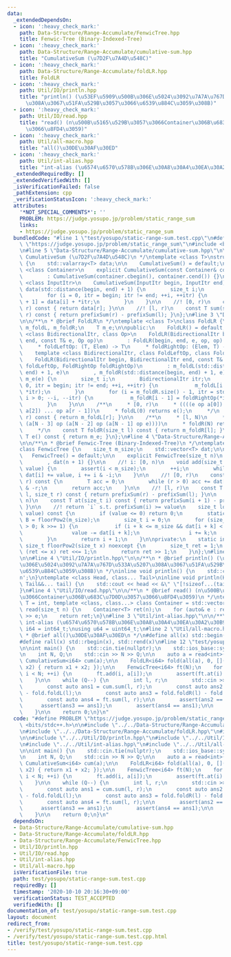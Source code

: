 ```yaml
---
data:
  _extendedDependsOn:
  - icon: ':heavy_check_mark:'
    path: Data-Structure/Range-Accumulate/FenwicTree.hpp
    title: Fenwic-Tree (Binary-Indexed-Tree)
  - icon: ':heavy_check_mark:'
    path: Data-Structure/Range-Accumulate/cumulative-sum.hpp
    title: "CumulativeSum (\u7D2F\u7A4D\u548C)"
  - icon: ':heavy_check_mark:'
    path: Data-Structure/Range-Accumulate/foldLR.hpp
    title: FoldLR
  - icon: ':heavy_check_mark:'
    path: Util/IO/println.hpp
    title: "println() (\u53EF\u5909\u500B\u306E\u5024\u3092\u7A7A\u767D\u533A\u5207\
      \u308A\u3067\u51FA\u529B\u3057\u3066\u6539\u884C\u3059\u308B)"
  - icon: ':heavy_check_mark:'
    path: Util/IO/read.hpp
    title: "read() (n\u500B\u5165\u529B\u3057\u3066Container\u306B\u683C\u7D0D\u3057\
      \u3066\u8FD4\u3059)"
  - icon: ':heavy_check_mark:'
    path: Util/all-macro.hpp
    title: "all()\u30DE\u30AF\u30ED"
  - icon: ':heavy_check_mark:'
    path: Util/int-alias.hpp
    title: "int-alias (\u6574\u6570\u578B\u306E\u30A8\u30A4\u30EA\u30A2\u30B9)"
  _extendedRequiredBy: []
  _extendedVerifiedWith: []
  _isVerificationFailed: false
  _pathExtension: cpp
  _verificationStatusIcon: ':heavy_check_mark:'
  attributes:
    '*NOT_SPECIAL_COMMENTS*': ''
    PROBLEM: https://judge.yosupo.jp/problem/static_range_sum
    links:
    - https://judge.yosupo.jp/problem/static_range_sum
  bundledCode: "#line 1 \"test/yosupo/static-range-sum.test.cpp\"\n#define PROBLEM\
    \ \"https://judge.yosupo.jp/problem/static_range_sum\"\n#include <bits/stdc++.h>\n\
    \n#line 5 \"Data-Structure/Range-Accumulate/cumulative-sum.hpp\"\n\n/**\n * @brief\
    \ CumulativeSum (\u7D2F\u7A4D\u548C)\n */\ntemplate <class T>\nstruct CumulativeSum\
    \ {\n    std::valarray<T> data;\n\n    CumulativeSum() = default;\n\n    template\
    \ <class Container>\n    explicit CumulativeSum(const Container& container)\n\
    \        : CumulativeSum(container.cbegin(), container.cend()) {}\n\n    template\
    \ <class InputItr>\n    CumulativeSum(InputItr begin, InputItr end)\n        :\
    \ data(std::distance(begin, end) + 1) {\n        size_t i;\n        InputItr itr;\n\
    \        for (i = 0, itr = begin; itr != end; ++i, ++itr) {\n            data[i\
    \ + 1] = data[i] + *itr;\n        }\n    }\n\n    //! [0, r)\n    const T prefixSum(size_t\
    \ r) const { return data[r]; }\n\n    //! [l, r)\n    const T sum(size_t l, size_t\
    \ r) const { return prefixSum(r) - prefixSum(l); }\n};\n#line 3 \"Data-Structure/Range-Accumulate/foldLR.hpp\"\
    \n\n/**\n * @brief FoldLR\n */\ntemplate <class T>\nclass FoldLR {\n    std::vector<T>\
    \ m_foldL, m_foldR;\n    T m_e;\n\npublic:\n    FoldLR() = default;\n\n    template\
    \ <class BidirectionalItr, class Op>\n    FoldLR(BidirectionalItr begin, BidirectionalItr\
    \ end, const T& e, Op op)\n        : FoldLR(begin, end, e, op, op) {}\n\n    /**\n\
    \     * foldLeftOp: (T, Elem) -> T\n     * foldRightOp: (Elem, T) -> T\n     */\n\
    \    template <class BidirectionalItr, class FoldLeftOp, class FoldRightOp>\n\
    \    FoldLR(BidirectionalItr begin, BidirectionalItr end, const T& e, FoldLeftOp\
    \ foldLeftOp, FoldRightOp foldRightOp)\n        : m_foldL(std::distance(begin,\
    \ end) + 1, e)\n        , m_foldR(std::distance(begin, end) + 1, e)\n        ,\
    \ m_e(e) {\n        size_t i;\n        BidirectionalItr itr;\n        for (i =\
    \ 0, itr = begin; itr != end; ++i, ++itr) {\n            m_foldL[i + 1] = foldLeftOp(m_foldL[i],\
    \ *itr);\n        }\n        for (i = m_foldR.size() - 1, itr = std::prev(end);\
    \ i > 0; --i, --itr) {\n            m_foldR[i - 1] = foldRightOp(*itr, m_foldR[i]);\n\
    \        }\n    }\n\n    /**\n     * [0, r)\n     * ((((e op a[0]) op a[1]) op\
    \ a[2]) ... op a[r - 1])\n     * foldL(0) returns e();\n     */\n    const T foldL(size_t\
    \ r) const { return m_foldL[r]; }\n\n    /**\n     * [l, N)\n     * (a[l] op ...\
    \ (a[N - 3] op (a[N - 2] op (a[N - 1] op e))))\n     * foldR(N) returns e();\n\
    \     */\n    const T foldR(size_t l) const { return m_foldR[l]; }\n\n    const\
    \ T e() const { return m_e; }\n};\n#line 4 \"Data-Structure/Range-Accumulate/FenwicTree.hpp\"\
    \n\n/**\n * @brief Fenwic-Tree (Binary-Indexed-Tree)\n */\ntemplate <class T>\n\
    class FenwicTree {\n    size_t m_size;\n    std::vector<T> dat;\n\npublic:\n \
    \   FenwicTree() = default;\n\n    explicit FenwicTree(size_t n)\n        : m_size(n)\n\
    \        , dat(n + 1) {}\n\n    //! i: [0, n)\n    void add(size_t i, const T&\
    \ value) {\n        assert(i < m_size);\n        ++i;\n        while (i <= m_size)\
    \ dat[i] += value, i += i & -i;\n    }\n\n    //! [0, r)\n    const T prefixSum(size_t\
    \ r) const {\n        T acc = 0;\n        while (r > 0) acc += dat[r], r -= r\
    \ & -r;\n        return acc;\n    }\n\n    //! [l, r)\n    const T sum(size_t\
    \ l, size_t r) const { return prefixSum(r) - prefixSum(l); }\n\n    //! i: [0,\
    \ n)\n    const T at(size_t i) const { return prefixSum(i + 1) - prefixSum(i);\
    \ }\n\n    //! return `i` s.t. prefixSum(i) >= value\n    size_t lowerBound(T\
    \ value) const {\n        if (value <= 0) return 0;\n        static const auto\
    \ B = floorPow2(m_size);\n        size_t i = 0;\n        for (size_t k = B; k\
    \ > 0; k >>= 1) {\n            if (i + k <= m_size && dat[i + k] < value) {\n\
    \                value -= dat[i + k];\n                i += k;\n            }\n\
    \        }\n        return i + 1;\n    }\n\nprivate:\n    static inline constexpr\
    \ size_t floorPow2(size_t x) noexcept {\n        size_t ret = 1;\n        while\
    \ (ret <= x) ret <<= 1;\n        return ret >> 1;\n    }\n};\n#line 7 \"test/yosupo/static-range-sum.test.cpp\"\
    \n\n#line 4 \"Util/IO/println.hpp\"\n\n/**\n * @brief println() (\u53EF\u5909\u500B\
    \u306E\u5024\u3092\u7A7A\u767D\u533A\u5207\u308A\u3067\u51FA\u529B\u3057\u3066\
    \u6539\u884C\u3059\u308B)\n */\ninline void println() {\n    std::cout << '\\\
    n';\n}\ntemplate <class Head, class... Tail>\ninline void println(Head&& head,\
    \ Tail&&... tail) {\n    std::cout << head << &\" \"[!sizeof...(tail)];\n    println(std::forward<Tail>(tail)...);\n\
    }\n#line 4 \"Util/IO/read.hpp\"\n\n/**\n * @brief read() (n\u500B\u5165\u529B\u3057\
    \u3066Container\u306B\u683C\u7D0D\u3057\u3066\u8FD4\u3059)\n */\ntemplate <class\
    \ T = int, template <class, class...> class Container = std::vector>\nContainer<T>\
    \ read(size_t n) {\n    Container<T> ret(n);\n    for (auto& e : ret) std::cin\
    \ >> e;\n    return ret;\n}\n#line 3 \"Util/int-alias.hpp\"\n\n/**\n * @brief\
    \ int-alias (\u6574\u6570\u578B\u306E\u30A8\u30A4\u30EA\u30A2\u30B9)\n */\nusing\
    \ i64 = int64_t;\nusing u64 = uint64_t;\n#line 2 \"Util/all-macro.hpp\"\n\n/**\n\
    \ * @brief all()\u30DE\u30AF\u30ED\n */\n#define all(x) std::begin(x), std::end(x)\n\
    #define rall(x) std::rbegin(x), std::rend(x)\n#line 12 \"test/yosupo/static-range-sum.test.cpp\"\
    \n\nint main() {\n    std::cin.tie(nullptr);\n    std::ios_base::sync_with_stdio(false);\n\
    \n    int N, Q;\n    std::cin >> N >> Q;\n\n    auto a = read<int>(N);\n\n   \
    \ CumulativeSum<i64> cum(a);\n\n    FoldLR<i64> fold(all(a), 0, [](i64 x1, i64\
    \ x2) { return x1 + x2; });\n\n    FenwicTree<i64> ft(N);\n    for (int i = 0;\
    \ i < N; ++i) {\n        ft.add(i, a[i]);\n        assert(ft.at(i) == a[i]);\n\
    \    }\n\n    while (Q--) {\n        int l, r;\n        std::cin >> l >> r;\n\n\
    \        const auto ans1 = cum.sum(l, r);\n        const auto ans2 = fold.foldL(r)\
    \ - fold.foldL(l);\n        const auto ans3 = fold.foldR(l) - fold.foldR(r);\n\
    \        const auto ans4 = ft.sum(l, r);\n\n        assert(ans2 == ans1);\n  \
    \      assert(ans3 == ans1);\n        assert(ans4 == ans1);\n\n        println(ans1);\n\
    \    }\n\n    return 0;\n}\n"
  code: "#define PROBLEM \"https://judge.yosupo.jp/problem/static_range_sum\"\n#include\
    \ <bits/stdc++.h>\n\n#include \"../../Data-Structure/Range-Accumulate/cumulative-sum.hpp\"\
    \n#include \"../../Data-Structure/Range-Accumulate/foldLR.hpp\"\n#include \"../../Data-Structure/Range-Accumulate/FenwicTree.hpp\"\
    \n\n#include \"../../Util/IO/println.hpp\"\n#include \"../../Util/IO/read.hpp\"\
    \n#include \"../../Util/int-alias.hpp\"\n#include \"../../Util/all-macro.hpp\"\
    \n\nint main() {\n    std::cin.tie(nullptr);\n    std::ios_base::sync_with_stdio(false);\n\
    \n    int N, Q;\n    std::cin >> N >> Q;\n\n    auto a = read<int>(N);\n\n   \
    \ CumulativeSum<i64> cum(a);\n\n    FoldLR<i64> fold(all(a), 0, [](i64 x1, i64\
    \ x2) { return x1 + x2; });\n\n    FenwicTree<i64> ft(N);\n    for (int i = 0;\
    \ i < N; ++i) {\n        ft.add(i, a[i]);\n        assert(ft.at(i) == a[i]);\n\
    \    }\n\n    while (Q--) {\n        int l, r;\n        std::cin >> l >> r;\n\n\
    \        const auto ans1 = cum.sum(l, r);\n        const auto ans2 = fold.foldL(r)\
    \ - fold.foldL(l);\n        const auto ans3 = fold.foldR(l) - fold.foldR(r);\n\
    \        const auto ans4 = ft.sum(l, r);\n\n        assert(ans2 == ans1);\n  \
    \      assert(ans3 == ans1);\n        assert(ans4 == ans1);\n\n        println(ans1);\n\
    \    }\n\n    return 0;\n}\n"
  dependsOn:
  - Data-Structure/Range-Accumulate/cumulative-sum.hpp
  - Data-Structure/Range-Accumulate/foldLR.hpp
  - Data-Structure/Range-Accumulate/FenwicTree.hpp
  - Util/IO/println.hpp
  - Util/IO/read.hpp
  - Util/int-alias.hpp
  - Util/all-macro.hpp
  isVerificationFile: true
  path: test/yosupo/static-range-sum.test.cpp
  requiredBy: []
  timestamp: '2020-10-10 20:16:30+09:00'
  verificationStatus: TEST_ACCEPTED
  verifiedWith: []
documentation_of: test/yosupo/static-range-sum.test.cpp
layout: document
redirect_from:
- /verify/test/yosupo/static-range-sum.test.cpp
- /verify/test/yosupo/static-range-sum.test.cpp.html
title: test/yosupo/static-range-sum.test.cpp
---
```

